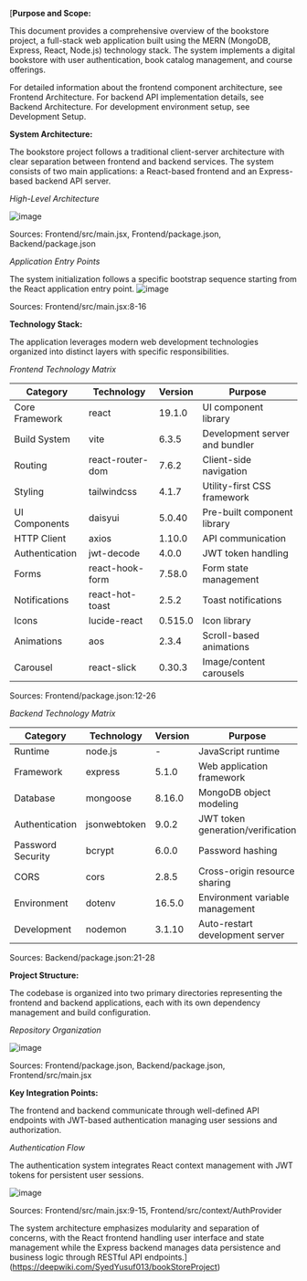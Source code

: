[**Purpose and Scope:**

This document provides a comprehensive overview of the bookstore project, a full-stack web application built using the MERN (MongoDB, Express, React, Node.js) technology stack. The system implements a digital bookstore with user authentication, book catalog management, and course offerings.

For detailed information about the frontend component architecture, see Frontend Architecture. For backend API implementation details, see Backend Architecture. For development environment setup, see Development Setup.

**System Architecture:**

The bookstore project follows a traditional client-server architecture with clear separation between frontend and backend services. The system consists of two main applications: a React-based frontend and an Express-based backend API server.

*High-Level Architecture*

![image](https://github.com/user-attachments/assets/ebafdd2c-1f35-4e8c-be00-76b6c96041e8)

Sources: Frontend/src/main.jsx, Frontend/package.json, Backend/package.json

*Application Entry Points*

The system initialization follows a specific bootstrap sequence starting from the React application entry point.
![image](https://github.com/user-attachments/assets/2f54595c-f745-4318-8768-8f49bfc7390a)

Sources: Frontend/src/main.jsx:8-16

**Technology Stack:**

The application leverages modern web development technologies organized into distinct layers with specific responsibilities.

*Frontend Technology Matrix*

| Category       | Technology       | Version | Purpose                        |
|----------------|------------------|---------|--------------------------------|
| Core Framework | react            | 19.1.0  | UI component library           |
| Build System   | vite             | 6.3.5   | Development server and bundler |
| Routing        | react-router-dom | 7.6.2   | Client-side navigation         |
| Styling        | tailwindcss      |	4.1.7   | Utility-first CSS framework    |
| UI Components  | daisyui          | 5.0.40  | Pre-built component library    |
| HTTP Client    | axios            | 1.10.0  | API communication              |
| Authentication | jwt-decode	      | 4.0.0   |	JWT token handling             |
| Forms	         | react-hook-form  | 7.58.0  | Form state management          |
| Notifications  | react-hot-toast  | 2.5.2   | Toast notifications            |
| Icons          | lucide-react     | 0.515.0	| Icon library                   |
| Animations     | aos              | 2.3.4   | Scroll-based animations        |
| Carousel       | react-slick      | 0.30.3  | Image/content carousels        |

Sources: Frontend/package.json:12-26

*Backend Technology Matrix*

|Category           | Technology   | Version | Purpose                           |
|-------------------|--------------|-------- |-----------------------------------|
| Runtime           | node.js	     | -       | JavaScript runtime                |
| Framework         | express	     | 5.1.0   | Web application framework         |
| Database          | mongoose	   | 8.16.0  | MongoDB object modeling           |
| Authentication    | jsonwebtoken | 9.0.2   | JWT token generation/verification |
| Password Security | bcrypt       | 6.0.0   | Password hashing                  |
| CORS              | cors	       | 2.8.5   | Cross-origin resource sharing     |
| Environment       | dotenv       | 16.5.0  | Environment variable management   |
| Development       | nodemon      | 3.1.10  | Auto-restart development server   |

Sources: Backend/package.json:21-28

**Project Structure:**

The codebase is organized into two primary directories representing the frontend and backend applications, each with its own dependency management and build configuration.

*Repository Organization*

![image](https://github.com/user-attachments/assets/e43caadc-737c-48d1-81d6-7b9488cc1bd2)

Sources: Frontend/package.json, Backend/package.json, Frontend/src/main.jsx

**Key Integration Points:**

The frontend and backend communicate through well-defined API endpoints with JWT-based authentication managing user sessions and authorization.

*Authentication Flow*

The authentication system integrates React context management with JWT tokens for persistent user sessions.

![image](https://github.com/user-attachments/assets/2e8294c8-f53d-4ffb-a8bc-8863b8da9325)

Sources: Frontend/src/main.jsx:9-15, Frontend/src/context/AuthProvider

The system architecture emphasizes modularity and separation of concerns, with the React frontend handling user interface and state management while the Express backend manages data persistence and business logic through RESTful API endpoints.](https://deepwiki.com/SyedYusuf013/bookStoreProject)
